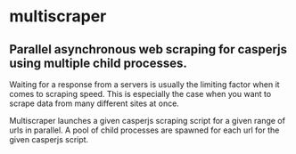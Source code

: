 # multiscraper

##  Parallel asynchronous web scraping for casperjs using multiple child processes.

Waiting for a response from a servers is usually the limiting factor when it comes to scraping speed. This is especially the case when you want to scrape data from many different sites at once.

Multiscraper launches a given casperjs scraping script for a given range of urls in parallel. A pool of child processes are spawned for each url for the given casperjs script.
